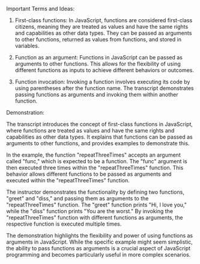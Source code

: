 Important Terms and Ideas:

1. First-class functions: In JavaScript, functions are considered first-class citizens, meaning they are treated as values and have the same rights and capabilities as other data types. They can be passed as arguments to other functions, returned as values from functions, and stored in variables.

2. Function as an argument: Functions in JavaScript can be passed as arguments to other functions. This allows for the flexibility of using different functions as inputs to achieve different behaviors or outcomes.

3. Function invocation: Invoking a function involves executing its code by using parentheses after the function name. The transcript demonstrates passing functions as arguments and invoking them within another function.

Demonstration:

The transcript introduces the concept of first-class functions in JavaScript, where functions are treated as values and have the same rights and capabilities as other data types. It explains that functions can be passed as arguments to other functions, and provides examples to demonstrate this.

In the example, the function "repeatThreeTimes" accepts an argument called "func," which is expected to be a function. The "func" argument is then executed three times within the "repeatThreeTimes" function. This behavior allows different functions to be passed as arguments and executed within the "repeatThreeTimes" function.

The instructor demonstrates the functionality by defining two functions, "greet" and "diss," and passing them as arguments to the "repeatThreeTimes" function. The "greet" function prints "Hi, I love you," while the "diss" function prints "You are the worst." By invoking the "repeatThreeTimes" function with different functions as arguments, the respective function is executed multiple times.

The demonstration highlights the flexibility and power of using functions as arguments in JavaScript. While the specific example might seem simplistic, the ability to pass functions as arguments is a crucial aspect of JavaScript programming and becomes particularly useful in more complex scenarios.